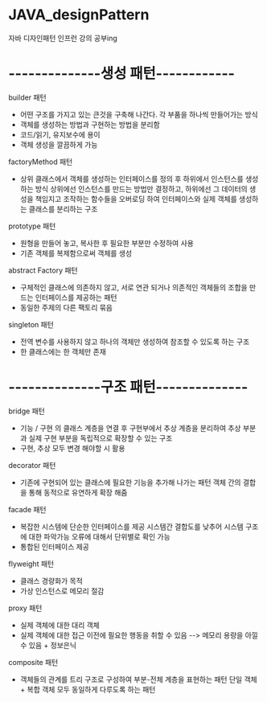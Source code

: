 # JAVA_designPattern
자바 디자인패턴 인프런 강의 공부ing



# --------------생성 패턴------------
builder 패턴
- 어떤 구조를 가지고 있는 큰것을 구축해 나간다.
  각 부품을 하나씩 만들어가는 방식
- 객체를 생성하는 방법과 구현하는 방법을 분리함
- 코드/읽기, 유지보수에 용이
- 객체 생성을 깔끔하게 가능

factoryMethod 패턴
- 상위 클래스에서 객체를 생성하는 인터페이스를 정의 후 하위에서 인스턴스를 생성하는 방식
  상위에선 인스턴스를 만드는 방법만 결정하고, 하위에선 그 데이터의 생성을 책임지고 조작하는
  함수들을 오버로딩 하여 인터페이스와 실제 객체를 생성하는 클래스를 분리하는 구조


prototype 패턴
- 원형을 만들어 놓고, 복사한 후 필요한 부분만 수정하여 사용
- 기존 객체를 복제함으로써 객체를 생성
 
abstract Factory 패턴
- 구체적인 클래스에 의존하지 않고, 서로 연관 되거나 의존적인 객체들의 조합을 만드는 인터페이스를
   제공하는 패턴
- 동일한 주제의 다른 팩토리 묶음

singleton 패턴
- 전역 변수를 사용하지 않고 하나의 객체만 생성하여 참조할 수 있도록 하는 구조
- 한 클래스에는 한 객체만 존재

# --------------구조 패턴--------------

bridge 패턴
- 기능 / 구현 의 클래스 계층을 연결 후 구현부에서 추상 계층을 분리하여 추상 부분과 실제 구현 부분을
   독립적으로 확장할 수 있는 구조
- 구현, 추상 모두 변경 해야할 시 활용

decorator 패턴
- 기존에 구현되어 있는 클래스에 필요한 기능을 추가해 나가는 패턴
   객체 간의 결합을 통해 동적으로 유연하게 확장 해줌

facade 패턴
- 복잡한 시스템에 단순한 인터페이스를 제공 시스템간 결합도를 낮추어 시스템 구조에 대한 파악가능
  오류에 대해서 단위별로 확인 가능
- 통합된 인터페이스 제공

flyweight 패턴
- 클래스 경량화가 목적
- 가상 인스턴스로 메모리 절감

proxy 패턴
- 실제 객체에 대한 대리 객체 
- 실제 객체에 대한 접근 이전에 필요한 행동을 취할 수 있음 --> 메모리 용량을 아낄 수 있음 + 정보은닉


composite 패턴
- 객체들의 관계를 트리 구조로 구성하여 부분-전체 계층을 표현하는 패턴
   단일 객체 + 복합 객체 모두 동일하게 다루도록 하는 패턴 




